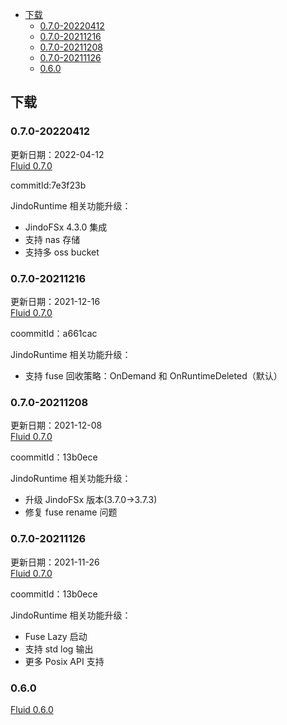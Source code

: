 - [下载](#下载)
  - [0.7.0-20220412](#070-20220412)
  - [0.7.0-20211216](#070-20211216)
  - [0.7.0-20211208](#070-20211208)
  - [0.7.0-20211126](#070-20211126)
  - [0.6.0](#060)

## 下载

### 0.7.0-20220412
更新日期：2022-04-12 </br>
[Fluid 0.7.0](http://smartdata-binary.oss-cn-shanghai.aliyuncs.com/fluid/0.7.0/20220412/fluid-0.7.0.tgz)

commitId:7e3f23b

JindoRuntime 相关功能升级：<br/>
* JindoFSx 4.3.0 集成
* 支持 nas 存储
* 支持多 oss bucket

### 0.7.0-20211216
更新日期：2021-12-16 </br>
[Fluid 0.7.0](http://smartdata-binary.oss-cn-shanghai.aliyuncs.com/fluid/0.7.0/20211216/fluid-0.7.0.tgz)

coommitId：a661cac

JindoRuntime 相关功能升级：<br/>
* 支持 fuse 回收策略：OnDemand 和 OnRuntimeDeleted（默认）

### 0.7.0-20211208
更新日期：2021-12-08 </br>
[Fluid 0.7.0](http://smartdata-binary.oss-cn-shanghai.aliyuncs.com/fluid/0.7.0/20211208/fluid-0.7.0.tgz)

coommitId：13b0ece

JindoRuntime 相关功能升级：<br/>
* 升级 JindoFSx 版本(3.7.0->3.7.3)
* 修复 fuse rename 问题


### 0.7.0-20211126
更新日期：2021-11-26 </br>
[Fluid 0.7.0](http://smartdata-binary.oss-cn-shanghai.aliyuncs.com/fluid/0.7.0/20211126/fluid-0.7.0.tgz)

coommitId：13b0ece

JindoRuntime 相关功能升级：<br/>
* Fuse Lazy 启动<br/>
* 支持 std log 输出<br/>
* 更多 Posix API 支持
### 0.6.0
[Fluid 0.6.0](http://smartdata-binary.oss-cn-shanghai.aliyuncs.com/fluid/370/fluid-0.6.0.tgz)